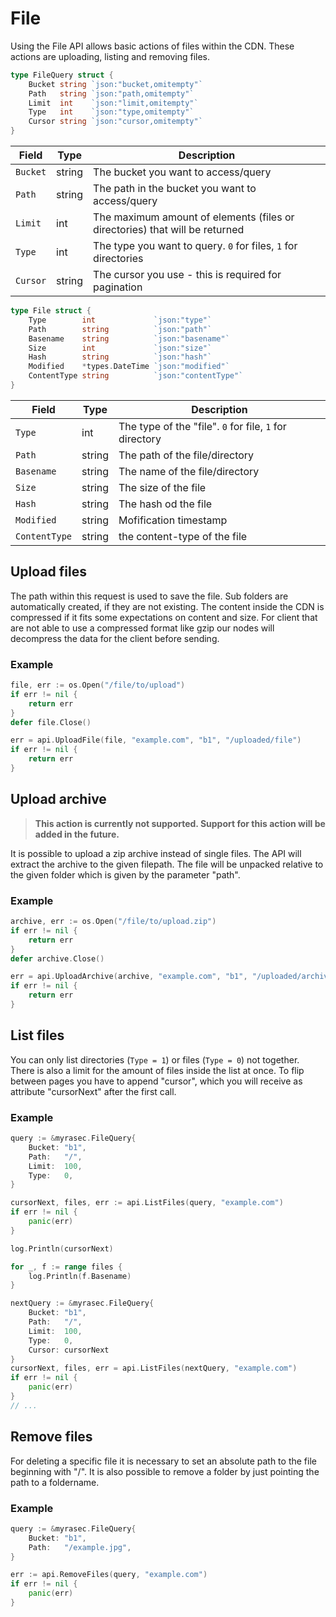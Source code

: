 # File

Using the File API allows basic actions of files within the CDN. These actions are uploading, listing and removing files.

```go
type FileQuery struct {
    Bucket string `json:"bucket,omitempty"`
    Path   string `json:"path,omitempty"`
    Limit  int    `json:"limit,omitempty"`
    Type   int    `json:"type,omitempty"`
    Cursor string `json:"cursor,omitempty"`
}
```

| Field | Type | Description|
|---|---|---|
| `Bucket` | string | The bucket you want to access/query |
| `Path` | string | The path in the bucket you want to access/query |
| `Limit` | int | The maximum amount of elements (files or directories) that will be returned |
| `Type` | int | The type you want to query. `0` for files, `1` for directories |
| `Cursor` | string | The cursor you use - this is required for pagination |


```go
type File struct {
    Type        int             `json:"type"`
    Path        string          `json:"path"`
    Basename    string          `json:"basename"`
    Size        int             `json:"size"`
    Hash        string          `json:"hash"`
    Modified    *types.DateTime `json:"modified"`
    ContentType string          `json:"contentType"`
}
```

| Field | Type | Description|
|---|---|---|
| `Type` | int | The type of the "file". `0` for file, `1` for directory |
| `Path` | string | The path of the file/directory |
| `Basename` | string | The name of the file/directory |
| `Size` | string | The size of the file |
| `Hash` | string | The hash od the file |
| `Modified` | string | Mofification timestamp |
| `ContentType` | string | the content-type of the file |

## Upload files
The path within this request is used to save the file. Sub folders are automatically created, if they are not existing. The content inside the CDN is compressed if it fits some expectations on content and size. For client that are not able to use a compressed format like gzip our nodes will decompress the data for the client before sending.

### Example
```go
file, err := os.Open("/file/to/upload")
if err != nil {
    return err
}
defer file.Close()

err = api.UploadFile(file, "example.com", "b1", "/uploaded/file")
if err != nil {
    return err
}
```

## Upload archive

> **This action is currently not supported. Support for this action will be added in the future.**

It is possible to upload a zip archive instead of single files. The API will extract the archive to the given filepath.
The file will be unpacked relative to the given folder which is given by the parameter "path".

### Example
```go
archive, err := os.Open("/file/to/upload.zip")
if err != nil {
    return err
}
defer archive.Close()

err = api.UploadArchive(archive, "example.com", "b1", "/uploaded/archive/")
if err != nil {
    return err
}
```

## List files
You can only list directories (`Type = 1`) or files (`Type = 0`) not together. There is also a limit for the amount of files inside the list at once.
To flip between pages you have to append "cursor", which you will receive as attribute "cursorNext" after the first call.

### Example
```go
query := &myrasec.FileQuery{
    Bucket: "b1",
    Path:   "/",
    Limit:  100,
    Type:   0,
}

cursorNext, files, err := api.ListFiles(query, "example.com")
if err != nil {
    panic(err)
}

log.Println(cursorNext)

for _, f := range files {
    log.Println(f.Basename)
}

nextQuery := &myrasec.FileQuery{
    Bucket: "b1",
    Path:   "/",
    Limit:  100,
    Type:   0,
    Cursor: cursorNext
}
cursorNext, files, err = api.ListFiles(nextQuery, "example.com")
if err != nil {
    panic(err)
}
// ...

```

## Remove files
For deleting a specific file it is necessary to set an absolute path to the file beginning with "/". It is also possible to remove a folder by just pointing the path to a foldername.

### Example
```go
query := &myrasec.FileQuery{
    Bucket: "b1",
    Path:   "/example.jpg",
}

err := api.RemoveFiles(query, "example.com")
if err != nil {
    panic(err)
}
```